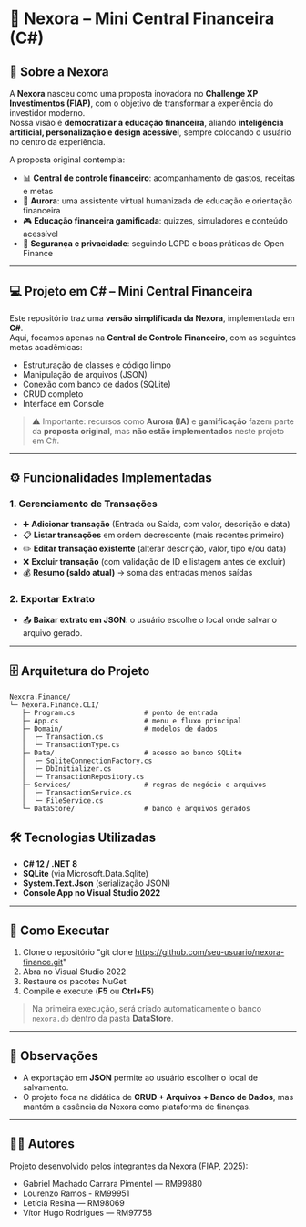 ﻿# 💜 Nexora – Mini Central Financeira (C#)

## 📖 Sobre a Nexora
A **Nexora** nasceu como uma proposta inovadora no **Challenge XP Investimentos (FIAP)**, com o objetivo de transformar a experiência do investidor moderno.  
Nossa visão é **democratizar a educação financeira**, aliando **inteligência artificial, personalização e design acessível**, sempre colocando o usuário no centro da experiência.

A proposta original contempla:
- 📊 **Central de controle financeiro**: acompanhamento de gastos, receitas e metas  
- 🤖 **Aurora**: uma assistente virtual humanizada de educação e orientação financeira  
- 🎮 **Educação financeira gamificada**: quizzes, simuladores e conteúdo acessível  
- 🔐 **Segurança e privacidade**: seguindo LGPD e boas práticas de Open Finance  

---

## 💻 Projeto em C# – Mini Central Financeira

Este repositório traz uma **versão simplificada da Nexora**, implementada em **C#**.  
Aqui, focamos apenas na **Central de Controle Financeiro**, com as seguintes metas acadêmicas:

- Estruturação de classes e código limpo  
- Manipulação de arquivos (JSON)  
- Conexão com banco de dados (SQLite)  
- CRUD completo  
- Interface em Console  

> ⚠️ Importante: recursos como **Aurora (IA)** e **gamificação** fazem parte da **proposta original**, mas **não estão implementados** neste projeto em C#.  

---

## ⚙️ Funcionalidades Implementadas

### 1. Gerenciamento de Transações
- ➕ **Adicionar transação** (Entrada ou Saída, com valor, descrição e data)  
- 📋 **Listar transações** em ordem decrescente (mais recentes primeiro)  
- ✏️ **Editar transação existente** (alterar descrição, valor, tipo e/ou data)  
- ❌ **Excluir transação** (com validação de ID e listagem antes de excluir)  
- 💰 **Resumo (saldo atual)** → soma das entradas menos saídas  

### 2. Exportar Extrato
- 📤 **Baixar extrato em JSON**: o usuário escolhe o local onde salvar o arquivo gerado.

---

## 🗄️ Arquitetura do Projeto

```plaintext
Nexora.Finance/
└─ Nexora.Finance.CLI/
   ├─ Program.cs                 # ponto de entrada
   ├─ App.cs                     # menu e fluxo principal
   ├─ Domain/                    # modelos de dados
   │  ├─ Transaction.cs
   │  └─ TransactionType.cs
   ├─ Data/                      # acesso ao banco SQLite
   │  ├─ SqliteConnectionFactory.cs
   │  ├─ DbInitializer.cs
   │  └─ TransactionRepository.cs
   ├─ Services/                  # regras de negócio e arquivos
   │  ├─ TransactionService.cs
   │  └─ FileService.cs
   └─ DataStore/                 # banco e arquivos gerados
```

## 🛠️ Tecnologias Utilizadas

- **C# 12 / .NET 8**  
- **SQLite** (via Microsoft.Data.Sqlite)  
- **System.Text.Json** (serialização JSON)  
- **Console App no Visual Studio 2022**  

---

## 🚀 Como Executar

1. Clone o repositório "git clone https://github.com/seu-usuario/nexora-finance.git"
2. Abra no Visual Studio 2022  
3. Restaure os pacotes NuGet  
4. Compile e execute (**F5** ou **Ctrl+F5**)  

> Na primeira execução, será criado automaticamente o banco `nexora.db` dentro da pasta **DataStore**.

---

## 📌 Observações

- A exportação em **JSON** permite ao usuário escolher o local de salvamento.  
- O projeto foca na didática de **CRUD + Arquivos + Banco de Dados**, mas mantém a essência da Nexora como plataforma de finanças.  

---
## 👨‍💻 Autores

Projeto desenvolvido pelos integrantes da Nexora (FIAP, 2025):
- Gabriel Machado Carrara Pimentel — RM99880
- Lourenzo Ramos - RM99951
- Letícia Resina — RM98069
- Vítor Hugo Rodrigues — RM97758
